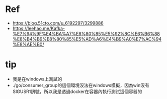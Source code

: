 # Ref
- https://blog.51cto.com/u_6192297/3299886
- https://leehao.me/Kafka-%E7%94%9F%E4%BA%A7%E8%80%85%E5%92%8C%E6%B6%88%E8%B4%B9%E8%80%85%E5%AD%A6%E4%B9%A0%E7%AC%94%E8%AE%B0/

# tip
- 我是在windows上測試的
- ./go/consumer_group的這個環境沒法在windows模擬，因為win沒有SIGUSR1訊號，所以我是透過docker在容器內執行測試這個容器的